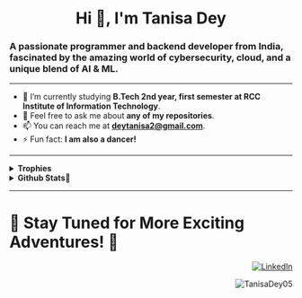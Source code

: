# <h1 align="center">Hi 👋, I'm Tanisa Dey</h1>

### A passionate programmer and backend developer from India, fascinated by the amazing world of cybersecurity, cloud, and a unique blend of AI & ML.
---

- 🌱 I’m currently studying **B.Tech 2nd year, first semester at RCC Institute of Information Technology**.
- 💬 Feel free to ask me about **any of my repositories**.
- 📫 You can reach me at **[deytanisa2@gmail.com](mailto:deytanisa2@gmail.com)**.
- ⚡ Fun fact: **I am also a dancer!**

---

<details>
  <summary><b>Trophies</b></summary><br>
<p align="center"> 
  <a href="https://github.com/ryo-ma/github-profile-trophy"><img src="https://github-profile-trophy.vercel.app/?username=TanisaDey05&theme=onedark" alt="TanisaDey05" /></a> 
</p>
</details>

<details>
  <summary><b>Github Stats🐼</b></summary><br>
 <p align="center">
   &nbsp;<img align="center" src="https://github-readme-stats.vercel.app/api?username=TanisaDey05&show_icons=true&locale=en&theme=nightowl&hide" alt="TanisaDey05" />
   <img align="center" src="https://github-readme-streak-stats.herokuapp.com/?user=TanisaDey05&theme=nightowl&hide" alt="TanisaDey05" />
   <img align="center" src="https://github-readme-stats.vercel.app/api/top-langs?username=TanisaDey05&show_icons=true&locale=en&layout=compact&theme=nightowl&hide" alt="TanisaDey05" />
 </p>
</details>



---


# <h1 align="left">🎉 Stay Tuned for More Exciting Adventures! 🎉</h1>




<p align="right">
  <a href="https://www.linkedin.com/in/tanisa-dey-286769287?utm_source=share&utm_campaign=share_via&utm_content=profile&utm_medium=android_app" target="blank">
    <img alt='LinkedIn' src='https://img.shields.io/badge/LinkedIn-100000?style=for-the-badge&logo=LinkedIn&logoColor=white&labelColor=000000&color=0072b1'/></a>
</p>
<p align="right">
  <img src="https://komarev.com/ghpvc/?username=TanisaDey05&label=Profile%20views&color=0e75b6&style=flat" alt="TanisaDey05" /> 
</p>
